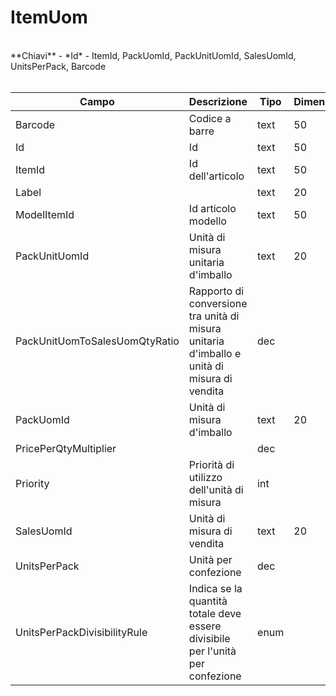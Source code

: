 # ItemUom

<br>
**Chiavi**
- *Id*
- ItemId, PackUomId, PackUnitUomId, SalesUomId, UnitsPerPack, Barcode
<br><br>

| Campo | Descrizione | Tipo | Dimensione | Note |
| --- | --- | --- | --- | --- |
| Barcode | Codice a barre | text | 50 |  |
| Id | Id | text | 50 |  |
| ItemId | Id dell'articolo | text | 50 |  |
| Label |  | text | 20 |  |
| ModelItemId | Id articolo modello | text | 50 |  |
| PackUnitUomId | Unità di misura unitaria d'imballo | text | 20 |  |
| PackUnitUomToSalesUomQtyRatio | Rapporto di conversione tra unità di misura unitaria d'imballo e unità di misura di vendita | dec |  |  |
| PackUomId | Unità di misura d'imballo | text | 20 |  |
| PricePerQtyMultiplier |  | dec |  |  |
| Priority | Priorità di utilizzo dell'unità di misura | int |  |  |
| SalesUomId | Unità di misura di vendita | text | 20 |  |
| UnitsPerPack | Unità per confezione | dec |  |  |
| UnitsPerPackDivisibilityRule | Indica se la quantità totale deve essere divisibile per l'unità per confezione | enum |  | 0: AllowDivisibility, 1: WarnIfDivided, 2: DoNotAllowDivisibility |

